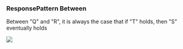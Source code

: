 ### ResponsePattern Between

Between "Q" and "R", it is always the case that if "T" holds, then "S" eventually holds

![](/img/patterns/ResponsePattern_Between.svg)
